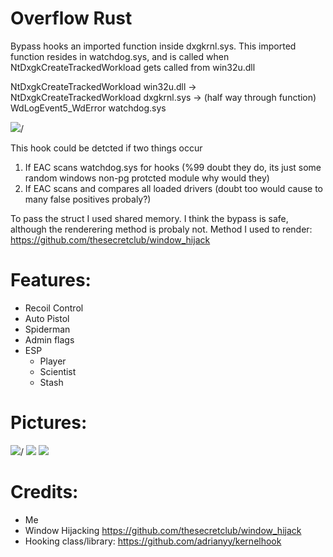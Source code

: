 # Overflow Rust

Bypass hooks an imported function inside dxgkrnl.sys. This imported function resides in watchdog.sys, and is called when NtDxgkCreateTrackedWorkload gets called from win32u.dll

NtDxgkCreateTrackedWorkload win32u.dll -> NtDxgkCreateTrackedWorkload dxgkrnl.sys -> (half way through function) WdLogEvent5_WdError watchdog.sys

<img src="https://i.imgur.com/gpx81z5.png">/

This hook could be detcted if two things occur
1. If EAC scans watchdog.sys for hooks (%99 doubt they do, its just some random windows non-pg protcted module why would they)
2. If EAC scans and compares all loaded drivers (doubt too would cause to many false positives probaly?)

To pass the struct I used shared memory. I think the bypass is safe, although the renderering method is probaly not. 
Method I used to render: https://github.com/thesecretclub/window_hijack

# Features:
- Recoil Control
- Auto Pistol
- Spiderman
- Admin flags
- ESP
  - Player
  - Scientist
  - Stash
  
  
# Pictures:
<img src="https://i.gyazo.com/25733304ff78fb87490a3412a4b75b84.png">/
<img src="https://i.gyazo.com/f5108bd755460600c049bb06e79d4119.jpg"/>
<img src="https://i.gyazo.com/053775f4c5ddf691203bdf6804fb77ea.jpg"/>


# Credits:
- Me
- Window Hijacking https://github.com/thesecretclub/window_hijack
 - Hooking class/library: https://github.com/adrianyy/kernelhook

